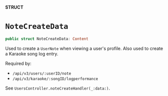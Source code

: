 **STRUCT**

# `NoteCreateData`

```swift
public struct NoteCreateData: Content
```

Used to create a `UserNote` when viewing a user's profile. Also used to create a Karaoke song log entry.

Required by: 
* `/api/v3/users/:userID/note`
* `/api/v3/karaoke/:songID/logperformance`

See `UsersController.noteCreateHandler(_:data:)`.
